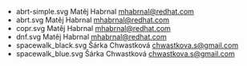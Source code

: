  - abrt-simple.svg Matěj Habrnal <mhabrnal@redhat.com>
 - abrt.svg Matěj Habrnal <mhabrnal@redhat.com>
 - copr.svg Matěj Habrnal <mhabrnal@redhat.com>
 - dnf.svg Matěj Habrnal <mhabrnal@redhat.com>
 - spacewalk_black.svg Šárka Chwastková <chwastkova.s@gmail.com>
 - spacewalk_blue.svg Šárka Chwastková <chwastkova.s@gmail.com>

